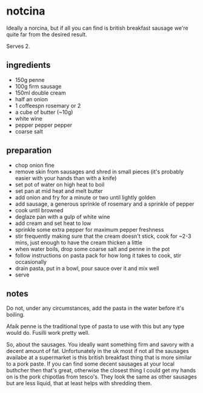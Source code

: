 # notcina

Ideally a norcina, but if all you can find is british breakfast sausage we're quite far from the desired result.

Serves 2.

## ingredients

- 150g penne
- 100g firm sausage
- 150ml double cream
- half an onion
- 1 coffeespn rosemary or 2
- a cube of butter (~10g)
- white wine
- pepper pepper pepper
- coarse salt

## preparation

- chop onion fine
- remove skin from sausages and shred in small pieces (it's probably easier with your hands than with a knife)
- set pot of water on high heat to boil
- set pan at mid heat and melt butter
- add onion and fry for a minute or two until lightly golden
- add sausage, a generous sprinkle of rosemary and a sprinkle of pepper
- cook until browned
- deglaze pan with a gulp of white wine
- add cream and set heat to low
- sprinkle some extra pepper for maximum pepper freshness
- stir frequently making sure that the cream doesn't stick, cook for ~2-3 mins, just enough to have the cream thicken a little
- when water boils, drop some coarse salt and penne in the pot
- follow instructions on pasta pack for how long it takes to cook, stir occasionally
- drain pasta, put in a bowl, pour sauce over it and mix well
- serve

## notes

Do not, under any circumstances, add the pasta in the water before it's boiling.

Afaik penne is the traditional type of pasta to use with this but any type would do. Fusilli work pretty well.

So, about the sausages. You ideally want something firm and savory with a decent amount of fat.  Unfortunately in the uk most if not all the sausages availabe at a supermarket is this british breakfast thing that is more similar to a pork paste. If you can find some decent sausages at your local buthcher then that's great, otherwise the closest thing I could get my hands on is the pork chipotlas from tesco's. They look the same as other sausages but are less liquid, that at least helps with shredding them.
